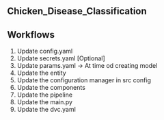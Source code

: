 ## Chicken_Disease_Classification

## Workflows

1. Update config.yaml
2. Update secrets.yaml [Optional]
3. Update params.yaml -> At time od creating model
4. Update the entity
5. Update the configuration manager in src config
6. Update the components
7. Update the pipeline 
8. Update the main.py
9. Update the dvc.yaml  